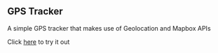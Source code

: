 ## GPS Tracker

A simple GPS tracker that makes use of Geolocation and Mapbox APIs

Click [here]() to try it out